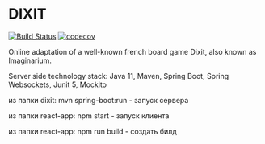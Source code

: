 # DIXIT
[![Build Status](https://app.travis-ci.com/mgbardakov/dixit.svg?branch=master)](https://app.travis-ci.com/mgbardakov/dixit)
[![codecov](https://codecov.io/gh/mgbardakov/dixit/branch/master/graph/badge.svg?token=L81O9FMN86)](https://codecov.io/gh/mgbardakov/dixit)

Online adaptation of a well-known french board game Dixit, also known as Imaginarium.

Server side technology stack: Java 11, Maven, Spring Boot, Spring Websockets, Junit 5, Mockito

из папки dixit: mvn spring-boot:run - запуск сервера  

из папки react-app: npm start  - запуск клиента  

из папки react-app: npm run build - создать билд

